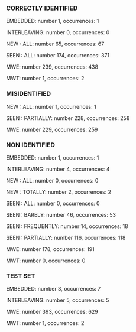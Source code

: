 ### CORRECTLY IDENTIFIED

EMBEDDED: number 1, occurrences: 1

INTERLEAVING: number 0, occurrences: 0

NEW : ALL: number 65, occurrences: 67

SEEN : ALL: number 174, occurrences: 371

MWE: number 239, occurrences: 438

MWT: number 1, occurrences: 2

### MISIDENTIFIED

NEW : ALL: number 1, occurrences: 1

SEEN : PARTIALLY: number 228, occurrences: 258

MWE: number 229, occurrences: 259

### NON IDENTIFIED

EMBEDDED: number 1, occurrences: 1

INTERLEAVING: number 4, occurrences: 4

NEW : ALL: number 0, occurrences: 0

NEW : TOTALLY: number 2, occurrences: 2

SEEN : ALL: number 0, occurrences: 0

SEEN : BARELY: number 46, occurrences: 53

SEEN : FREQUENTLY: number 14, occurrences: 18

SEEN : PARTIALLY: number 116, occurrences: 118

MWE: number 178, occurrences: 191

MWT: number 0, occurrences: 0

### TEST SET

EMBEDDED: number 3, occurrences: 7

INTERLEAVING: number 5, occurrences: 5

MWE: number 393, occurrences: 629

MWT: number 1, occurrences: 2

